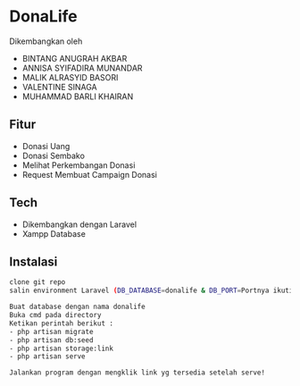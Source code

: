 # DonaLife

Dikembangkan oleh
- BINTANG ANUGRAH AKBAR
- ANNISA SYIFADIRA MUNANDAR
- MALIK ALRASYID BASORI
- VALENTINE SINAGA
- MUHAMMAD BARLI KHAIRAN

## Fitur

- Donasi Uang
- Donasi Sembako
- Melihat Perkembangan Donasi
- Request Membuat Campaign Donasi

## Tech
- Dikembangkan dengan Laravel
- Xampp Database

## Instalasi
```sh
clone git repo
salin environment Laravel (DB_DATABASE=donalife & DB_PORT=Portnya ikutin sesuai Xampp yang bagian MySQL)

Buat database dengan nama donalife
Buka cmd pada directory
Ketikan perintah berikut : 
- php artisan migrate
- php artisan db:seed
- php artisan storage:link
- php artisan serve

Jalankan program dengan mengklik link yg tersedia setelah serve!
```
